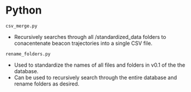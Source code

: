 # Python

`csv_merge.py`
* Recursively searches through all /standardized_data folders to conacentenate beacon trajectories into a single CSV file.

`rename_folders.py`
* Used to standardize the names of all files and folders in v0.1 of the the database. 
* Can be used to recursively search through the entire database and rename folders as desired.

